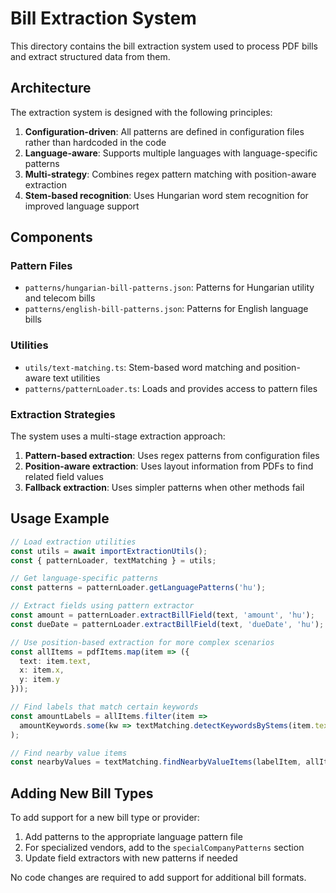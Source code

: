 # Bill Extraction System

This directory contains the bill extraction system used to process PDF bills and extract structured data from them.

## Architecture

The extraction system is designed with the following principles:

1. **Configuration-driven**: All patterns are defined in configuration files rather than hardcoded in the code
2. **Language-aware**: Supports multiple languages with language-specific patterns
3. **Multi-strategy**: Combines regex pattern matching with position-aware extraction
4. **Stem-based recognition**: Uses Hungarian word stem recognition for improved language support

## Components

### Pattern Files

- `patterns/hungarian-bill-patterns.json`: Patterns for Hungarian utility and telecom bills
- `patterns/english-bill-patterns.json`: Patterns for English language bills

### Utilities

- `utils/text-matching.ts`: Stem-based word matching and position-aware text utilities
- `patterns/patternLoader.ts`: Loads and provides access to pattern files

### Extraction Strategies

The system uses a multi-stage extraction approach:

1. **Pattern-based extraction**: Uses regex patterns from configuration files
2. **Position-aware extraction**: Uses layout information from PDFs to find related field values
3. **Fallback extraction**: Uses simpler patterns when other methods fail

## Usage Example

```typescript
// Load extraction utilities
const utils = await importExtractionUtils();
const { patternLoader, textMatching } = utils;

// Get language-specific patterns
const patterns = patternLoader.getLanguagePatterns('hu');

// Extract fields using pattern extractor
const amount = patternLoader.extractBillField(text, 'amount', 'hu');
const dueDate = patternLoader.extractBillField(text, 'dueDate', 'hu');

// Use position-based extraction for more complex scenarios
const allItems = pdfItems.map(item => ({
  text: item.text,
  x: item.x,
  y: item.y
}));

// Find labels that match certain keywords
const amountLabels = allItems.filter(item => 
  amountKeywords.some(kw => textMatching.detectKeywordsByStems(item.text, [kw], wordToStemMap, stems) > 0)
);

// Find nearby value items
const nearbyValues = textMatching.findNearbyValueItems(labelItem, allItems, 'amount');
```

## Adding New Bill Types

To add support for a new bill type or provider:

1. Add patterns to the appropriate language pattern file
2. For specialized vendors, add to the `specialCompanyPatterns` section
3. Update field extractors with new patterns if needed

No code changes are required to add support for additional bill formats. 